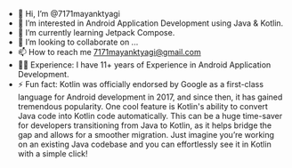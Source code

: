 - 👋 Hi, I’m @7171mayanktyagi
- 👀 I’m interested in Android Application Development using Java & Kotlin.
- 🌱 I’m currently learning Jetpack Compose.
- 💞️ I’m looking to collaborate on ...
- 📫 How to reach me 7171mayanktyagi@gmail.com
- 👨‍💼 Experience: I have 11+ years of Experience in Android Application Development.
- ⚡ Fun fact: 
Kotlin was officially endorsed by Google as a first-class language for Android development in 2017, and since then, it has gained tremendous popularity.
One cool feature is Kotlin's ability to convert Java code into Kotlin code automatically.
This can be a huge time-saver for developers transitioning from Java to Kotlin, as it helps bridge the gap and allows for a smoother migration.
Just imagine you’re working on an existing Java codebase and you can effortlessly see it in Kotlin with a simple click!

